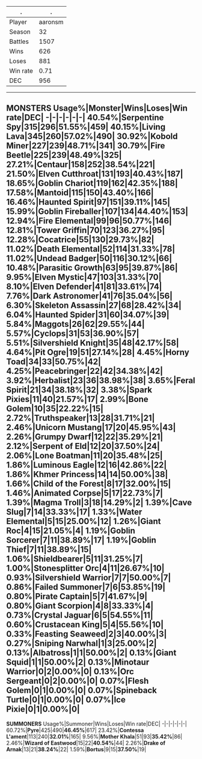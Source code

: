 .|.
-|-
Player|aaronsm
Season|32
Battles|1507
Wins|626
Loses|881
Win rate|0.71
DEC|956
---
**MONSTERS**
Usage%|Monster|Wins|Loses|Win rate|DEC|
-|-|-|-|-|-|
40.54%|**Serpentine Spy**|315|296|**51.55%**|459|
40.15%|**Living Lava**|345|260|**57.02%**|490|
30.92%|Kobold Miner|227|239|48.71%|341|
30.79%|Fire Beetle|225|239|48.49%|325|
27.21%|Centaur|158|252|38.54%|221|
21.50%|Elven Cutthroat|131|193|40.43%|187|
18.65%|**Goblin Chariot**|119|162|**42.35%**|188|
17.58%|**Mantoid**|115|150|**43.40%**|166|
16.46%|Haunted Spirit|97|151|39.11%|145|
15.99%|**Goblin Fireballer**|107|134|**44.40%**|153|
12.94%|**Fire Elemental**|99|96|**50.77%**|146|
12.81%|**Tower Griffin**|70|123|**36.27%**|95|
12.28%|Cocatrice|55|130|29.73%|82|
11.02%|**Death Elemental**|52|114|**31.33%**|78|
11.02%|**Undead Badger**|50|116|**30.12%**|66|
10.48%|**Parasitic Growth**|63|95|**39.87%**|86|
9.95%|**Elven Mystic**|47|103|**31.33%**|70|
8.10%|**Elven Defender**|41|81|**33.61%**|74|
7.76%|**Dark Astronomer**|41|76|**35.04%**|56|
6.30%|Skeleton Assassin|27|68|28.42%|34|
6.04%|Haunted Spider|31|60|34.07%|39|
5.84%|**Maggots**|26|62|**29.55%**|44|
5.57%|Cyclops|31|53|36.90%|57|
5.51%|Silvershield Knight|35|48|42.17%|58|
4.64%|Pit Ogre|19|51|27.14%|28|
4.45%|**Horny Toad**|34|33|**50.75%**|42|
4.25%|Peacebringer|22|42|34.38%|42|
3.92%|**Herbalist**|23|36|**38.98%**|38|
3.65%|Feral Spirit|21|34|38.18%|32|
3.38%|**Spark Pixies**|11|40|**21.57%**|17|
2.99%|**Bone Golem**|10|35|**22.22%**|15|
2.72%|**Truthspeaker**|13|28|**31.71%**|21|
2.46%|**Unicorn Mustang**|17|20|**45.95%**|43|
2.26%|Grumpy Dwarf|12|22|35.29%|21|
2.12%|**Serpent of Eld**|12|20|**37.50%**|24|
2.06%|**Lone Boatman**|11|20|**35.48%**|25|
1.86%|**Luminous Eagle**|12|16|**42.86%**|22|
1.86%|**Khmer Princess**|14|14|**50.00%**|38|
1.66%|**Child of the Forest**|8|17|**32.00%**|15|
1.46%|Animated Corpse|5|17|22.73%|7|
1.39%|**Magma Troll**|3|18|**14.29%**|2|
1.39%|**Cave Slug**|7|14|**33.33%**|17|
1.33%|Water Elemental|5|15|25.00%|12|
1.26%|Giant Roc|4|15|21.05%|4|
1.19%|Goblin Sorcerer|7|11|38.89%|17|
1.19%|**Goblin Thief**|7|11|**38.89%**|15|
1.06%|**Shieldbearer**|5|11|**31.25%**|7|
1.00%|Stonesplitter Orc|4|11|26.67%|10|
0.93%|Silvershield Warrior|7|7|50.00%|7|
0.86%|**Failed Summoner**|7|6|**53.85%**|19|
0.80%|Pirate Captain|5|7|41.67%|9|
0.80%|**Giant Scorpion**|4|8|**33.33%**|4|
0.73%|**Crystal Jaguar**|6|5|**54.55%**|11|
0.60%|Crustacean King|5|4|55.56%|10|
0.33%|**Feasting Seaweed**|2|3|**40.00%**|3|
0.27%|**Sniping Narwhal**|1|3|**25.00%**|2|
0.13%|**Albatross**|1|1|**50.00%**|2|
0.13%|**Giant Squid**|1|1|**50.00%**|2|
0.13%|Minotaur Warrior|0|2|0.00%|0|
0.13%|**Orc Sergeant**|0|2|**0.00%**|0|
0.07%|Flesh Golem|0|1|0.00%|0|
0.07%|Spineback Turtle|0|1|0.00%|0|
0.07%|**Ice Pixie**|0|1|**0.00%**|0|
---
**SUMMONERS**
Usage%|Summoner|Wins|Loses|Win rate|DEC|
-|-|-|-|-|-|
60.72%|**Pyre**|425|490|**46.45%**|617|
23.42%|**Contessa L'ament**|113|240|**32.01%**|165|
9.56%|**Mother Khala**|51|93|**35.42%**|86|
2.46%|**Wizard of Eastwood**|15|22|**40.54%**|44|
2.26%|**Drake of Arnak**|13|21|**38.24%**|22|
1.59%|**Bortus**|9|15|**37.50%**|19|
